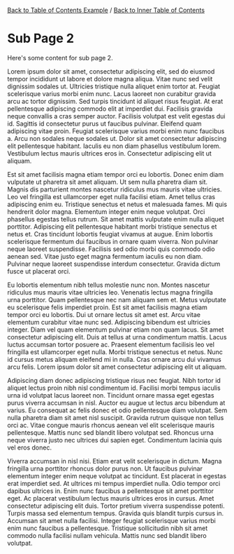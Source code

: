 [Back to Table of Contents Example](vscode://redhat.vscode-didact?extension=bfitzpat.didact-ext/tableofcontents/root-toc.didact.md) / [Back to Inner Table of Contents](vscode://redhat.vscode-didact?extension=bfitzpat.didact-ext/tableofcontents/inner-root.didact.md)

# Sub Page 2

Here's some content for sub page 2.

Lorem ipsum dolor sit amet, consectetur adipiscing elit, sed do eiusmod tempor incididunt ut labore et dolore magna aliqua. Vitae nunc sed velit dignissim sodales ut. Ultricies tristique nulla aliquet enim tortor at. Feugiat scelerisque varius morbi enim nunc. Lacus laoreet non curabitur gravida arcu ac tortor dignissim. Sed turpis tincidunt id aliquet risus feugiat. At erat pellentesque adipiscing commodo elit at imperdiet dui. Facilisis gravida neque convallis a cras semper auctor. Facilisis volutpat est velit egestas dui id. Sagittis id consectetur purus ut faucibus pulvinar. Eleifend quam adipiscing vitae proin. Feugiat scelerisque varius morbi enim nunc faucibus a. Arcu non sodales neque sodales ut. Dolor sit amet consectetur adipiscing elit pellentesque habitant. Iaculis eu non diam phasellus vestibulum lorem. Vestibulum lectus mauris ultrices eros in. Consectetur adipiscing elit ut aliquam.

Est sit amet facilisis magna etiam tempor orci eu lobortis. Donec enim diam vulputate ut pharetra sit amet aliquam. Ut sem nulla pharetra diam sit. Magnis dis parturient montes nascetur ridiculus mus mauris vitae ultricies. Leo vel fringilla est ullamcorper eget nulla facilisi etiam. Amet tellus cras adipiscing enim eu. Tristique senectus et netus et malesuada fames. Mi quis hendrerit dolor magna. Elementum integer enim neque volutpat. Orci phasellus egestas tellus rutrum. Sit amet mattis vulputate enim nulla aliquet porttitor. Adipiscing elit pellentesque habitant morbi tristique senectus et netus et. Cras tincidunt lobortis feugiat vivamus at augue. Enim lobortis scelerisque fermentum dui faucibus in ornare quam viverra. Non pulvinar neque laoreet suspendisse. Facilisis sed odio morbi quis commodo odio aenean sed. Vitae justo eget magna fermentum iaculis eu non diam. Pulvinar neque laoreet suspendisse interdum consectetur. Gravida dictum fusce ut placerat orci.

Eu lobortis elementum nibh tellus molestie nunc non. Montes nascetur ridiculus mus mauris vitae ultricies leo. Venenatis lectus magna fringilla urna porttitor. Quam pellentesque nec nam aliquam sem et. Metus vulputate eu scelerisque felis imperdiet proin. Est sit amet facilisis magna etiam tempor orci eu lobortis. Dui ut ornare lectus sit amet est. Arcu vitae elementum curabitur vitae nunc sed. Adipiscing bibendum est ultricies integer. Diam vel quam elementum pulvinar etiam non quam lacus. Sit amet consectetur adipiscing elit. Duis at tellus at urna condimentum mattis. Lacus luctus accumsan tortor posuere ac. Praesent elementum facilisis leo vel fringilla est ullamcorper eget nulla. Morbi tristique senectus et netus. Nunc id cursus metus aliquam eleifend mi in nulla. Cras ornare arcu dui vivamus arcu felis. Lorem ipsum dolor sit amet consectetur adipiscing elit ut aliquam.

Adipiscing diam donec adipiscing tristique risus nec feugiat. Nibh tortor id aliquet lectus proin nibh nisl condimentum id. Facilisi morbi tempus iaculis urna id volutpat lacus laoreet non. Tincidunt ornare massa eget egestas purus viverra accumsan in nisl. Auctor eu augue ut lectus arcu bibendum at varius. Eu consequat ac felis donec et odio pellentesque diam volutpat. Sem nulla pharetra diam sit amet nisl suscipit. Gravida rutrum quisque non tellus orci ac. Vitae congue mauris rhoncus aenean vel elit scelerisque mauris pellentesque. Mattis nunc sed blandit libero volutpat sed. Rhoncus urna neque viverra justo nec ultrices dui sapien eget. Condimentum lacinia quis vel eros donec.

Viverra accumsan in nisl nisi. Etiam erat velit scelerisque in dictum. Magna fringilla urna porttitor rhoncus dolor purus non. Ut faucibus pulvinar elementum integer enim neque volutpat ac tincidunt. Est placerat in egestas erat imperdiet sed. At ultrices mi tempus imperdiet nulla. Odio tempor orci dapibus ultrices in. Enim nunc faucibus a pellentesque sit amet porttitor eget. Ac placerat vestibulum lectus mauris ultrices eros in cursus. Amet consectetur adipiscing elit duis. Tortor pretium viverra suspendisse potenti. Turpis massa sed elementum tempus. Gravida quis blandit turpis cursus in. Accumsan sit amet nulla facilisi. Integer feugiat scelerisque varius morbi enim nunc faucibus a pellentesque. Tristique sollicitudin nibh sit amet commodo nulla facilisi nullam vehicula. Mattis nunc sed blandit libero volutpat.